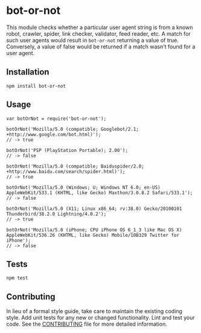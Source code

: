 bot-or-not
======================

This module checks whether a particular user agent string is from a known robot,
crawler, spider, link checker, validator, feed reader, etc.  A match for such
user agents would result in `bot-or-not` returning a value of true.  Conversely,
a value of false would be returned if a match wasn't found for a user agent.

## Installation

  `npm install bot-or-not`

## Usage

    var botOrNot = require('bot-or-not');

    botOrNot('Mozilla/5.0 (compatible; Googlebot/2.1; +http://www.google.com/bot.html)');
    // -> true
    
    botOrNot('PSP (PlayStation Portable); 2.00');
    // -> false
    
    botOrNot('Mozilla/5.0 (compatible; Baiduspider/2.0; +http://www.baidu.com/search/spider.html)');
    // -> true
    
    botOrNot('Mozilla/5.0 (Windows; U; Windows NT 6.0; en-US) AppleWebKit/533.1 (KHTML, like Gecko) Maxthon/3.0.8.2 Safari/533.1');
    // -> false
    
    botOrNot('Mozilla/5.0 (X11; Linux x86_64; rv:38.0) Gecko/20100101 Thunderbird/38.2.0 Lightning/4.0.2');
    // -> true
    
    botOrNot('Mozilla/5.0 (iPhone; CPU iPhone OS 6_1_3 like Mac OS X) AppleWebKit/536.26 (KHTML, like Gecko) Mobile/10B329 Twitter for iPhone');
    // -> false

## Tests

  `npm test`

## Contributing

In lieu of a formal style guide, take care to maintain the existing coding
style. Add unit tests for any new or changed functionality. Lint and test your
code.  See the [CONTRIBUTING](CONTRIBUTING.md) file for more detailed information.
